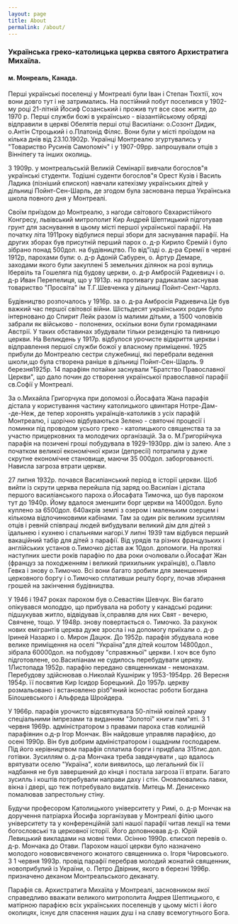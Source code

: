 ```yaml
---
layout: page
title: About
permalink: /about/
---
```


### Українська греко-католицька церква святого Архистратига Михаїла.

#### м. Монреаль, Канада.

Перші українські поселенці у Монтреалі були Іван і Степан Тюхтії, хоч вони довго тут і не затримались.
На постійний побут поселився у 1902-му році 21-літній Йосиф Созанський і прожив тут все своє життя, до
1970 р. Перші служби божі в українсько - віазантійському обряді відправили в церкві Обелятів перші отці
Василіани: о.Созонт Дидик, о.Антін Строцький і о.Платонід Філяс. Вони були у місті проїздом
на кілька днів від 23.10.1902р. Українці Монтреалю згуртувались у "Товариство Русинів Самопоміч" і у
1907-09рр. запрошували отців з Вінніпегу та інших околиць.

З 1909р. у монтреальській Великій Семінарії вивчали богослов"я українські студенти. Тодішні суденти
богослов"я Орест Кузів і Василь Ладика (пізніший єпископ) навчали катехізму українських дітей у дільниці
Пойнт-Сен-Шарль, де згодом була заснована перша Українська школа повного дня у Монтреалі.

Своїм приїздом до Монтреалю, з нагоди світового Євхаристійного Конгресу, львівський митрополит Кир
Андрей Шептицький підготував грунт для заснування в цьому місті першої української парафії. На початку
літа 1911року відбулися перші збори для заснування парафії. На других зборах був присутній перший парох
о. д-р Кирило Єремій і було зібрано понад 500дол. на будівництво. По від"їзді о. д-ра Єремії в червні
1912р, парохами були: о. д-р Адоній Сабурен, о. Артур Демаре, заходами якого були закуплені 5 земельних
ділянок на розі вулиць Ібервіль та Гошеляга під будову церкви, о. д-р Амбросій Радкевицч і о. д-р Иван
Перепелиця, що у 1913р. на противагу радикалам заснував товариство "Просвіта" ім Т.Г.Шевченка у дільниці
Пойнт-Сент-Чарлз.

Будівництво розпочалось у 1916р. за о. д-ра Амбросія Радкевича.Це був важкий час першої світової війни.
Шістьдесят українських родин було інтерновано до Спирит Лейк разом із малими дітьми, а 1500 чоловіків
забрали як військово - полонених, оскільки вони були громадянами Австрії. У таких обставинах збудували
тільки резиденцію та пивницю церкви. На Великдень у 1917р. відбулося урочисте відкриття церкви і
відправлення першої служби божої у власному приміщенні.
1925 прибули до Монтреалю сестри служебниці, які перебрали ведення школи,що була створена раніше в
дільниці Пойнт-Сен-Шарль.
9 березня1925р. 14 парафіян потайки заснували "Братство Православної Церкви", що дало почин до створення
української православної парафії св.Софії у Монтреалі.

За о.Михайла Григорчука при допомозі о.Йосафата Жана парафія дістала у користування частину католицького
цвинтаря Нотре-Дам- -де-Неж, де тепер хоронять українців-католиків з усіх парафій Монтреалю, і щорічно
відбуваються Зелено - святочні процесії і поминки під проводом усього греко - католицького священства та
за участю прицерковних та молодечих організацій. За о. М.Григорійчука парафія на позичені гроші
побудувала в 1929-1930рр. дім із залею. Але з початком великої економічної кризи (депресії) потрапила у
дуже скрутне економічне становище, маючи 35 000дол. заборгованості. Нависла загроза втрати церкви.

27 липня 1932р. почався Василіанський період в історії церкви. Щоб вийти із скрути церква перейшла
під заряд оо.Василіан і дістала першого василіанського пароха о.Йосафата Тимочка, що був парохом тут до
1940р. Йому вдалося зменшити борг церкви на 14000дол. Було куплено за 6500дол. 640акрів землі з озером і
маленьким озерцем і кількома відпочинковими кабінами. Там за один рік великим зусиллям отців і ревній
співпраці людей вибудували великий дім для дітей з їдальнею і кухнею і спальнями нагорі.У липні 1939 там
відбувся перший вакаційний табір для дітей з парафії. Від урядів та різних французьких і англійських
установ о.Тимочко дістав аж 10дол. допомоги.
На протязі наступних шести років парафію по два роки очолювали о.Йосафат Жан (француз за походженням і
великий прихильник українців), о.Павло Гевка і знову о.Тимочко. Всі вони багато зробили для зменшення
церковного боргу і о.Тимочко сплативши решту боргу, почав збирання грошей на закінчення будівництва.

У 1946 і 1947 роках парохом був о.Севастіян Шевчук. Він багато опікувався молоддю, що прибувала на роботу
у канадські родини: підшукував житло, відвідував їх,справляв для них Свят - вечерю, Свячене, тощо.
У 1948р. знову повертається о. Тимочко. За рахунок нових емігрантів церква дуже зросла і на допомогу
приїхали о. д-р Іриней Назарко і о. Мирон Дацюк. До 1952р. парафія збудувала нове велике приміщення на
оселі "Україна"для дітей коштом 14800дол., зібрала 60000дол. на побудову "справжньої" церкви. І хоч все
було підготовлене, оо.Василіанам не судилось перебудувати церкву.
1Листопада 1952р. парафію передано священникам - немонахам. Перебудову здійснював о.Николай Кушнірик у
1953-1954рр. 26 Вересня 1954р. її посвятив Кир Ісидор Борецький. До 1957р. церкву розмальовано і
встановлено різб"яний іконостас роботи Богдана Білошевського і Альфреда Шройдера.

У 1966р. парафія урочисто відсвяткувала 50-літній ювілей храму спеціальними імпрезами та виданням
"Золотої" книги пам"яті.
З 1 червня 1969р. адміністратором з правами пароха став колишній парафіянин о.д-р Ігор Мончак. Він
найдовше управляв парафією, до осені 1990р. Він був добрим адміністратором і ощадним господарем. Під
його керівництвом парафія сплатила борги і придбала 315тис.дол. готівки. Зусиллям о. д-ра Мончака треба
завдячувати , що вдалось врятувати оселю "Україна", коли виявилось, що легальний бік її надбання не був
завершений до кінця і постала загроза її втрати. Багато зусилль і коштів потребували направи даху і
стін. Оновлювались лавки, вікна і двері, що теж потребувало видатків. Митець М. Денисенко помалював
запрестольну стіну.

Будучи професором Католицького університету у Римі, о. д-р Мончак на доручення патріарха Йосифа
зорганізував у Монтреалі філію цього університету та у конференційній залі нашої парафії читав лекції на
теми богословські та церковної історії. Його доповнював д-р. Юрій Левицький викладами на мовні теми.
Осінню 1990р. єпископ перевів о. д-р. Мончака до Отави. Парохом нашої церкви було назначено молодого
нововисвяченого жонатого священника о. Ігоря Чировського. З 1 червня 1993р. провід парафії перебрав
молодий жонатий священник, новоприбулий із України, о. Петро Двірник, якого в березні 1996р. призначено
деканом Монтреальського деканату.

Парафія св. Архистратига Михаїла у Монтреалі, засновником якої справедливо вважати великого митрополита
Андрея Шептицького, є матірною парафією всіх українських поселенців у цьому місті і його околицях, існує
для спасення наших душ і на славу всемогутнього Бога.
            